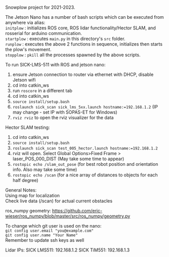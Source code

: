 Snowplow project for 2021-2023.

The Jetson Nano has a number of bash scripts which can be executed from anywhere via alias:  
```initplow``` : initializes ROS core, ROS lidar functionality/Hector SLAM, and rosserial for arduino communication.  
```startplow``` : executes ```main.py``` in this directory's ```src``` folder.  
```runplow``` : executes the above 2 functions in sequence, initializes then starts the plow's movement.  
```stopplow``` : ```pkill``` all the processes spawned by the above scripts.

To run SICK-LMS-511 with ROS and jetson nano:  
1. ensure Jetson connection to router via ethernet with DHCP, disable Jetson wifi  
2. cd into catkin_ws  
3. run ```roscore``` in a different tab  
4. cd into catkin_ws  
5. ```source install/setup.bash```  
6. ```roslaunch sick_scan sick_lms_5xx.launch hostname:=192.168.1.2``` (IP may change - set IP with SOPAS-ET for Windows)  
7. ```rviz rviz``` to open the rviz visualizer for the data  

Hector SLAM testing:  
1. cd into catkin_ws  
2. ```source install/setup.bash```  
3. ```roslaunch sick_scan test_005_hector.launch hostname:=192.168.1.2```  
4. rviz will open. Select Global Options>Fixed Frame > laser_POS_000_DIST (May take some time to appear)  
5. ```rostopic echo /slam_out_pose``` (for best robot position and orientation info. Also may take some time)
7. ```rostopic echo /scan``` (for a nice array of distances to objects for each half degree)  

General Notes:  
Using map for localization  
Check live data (/scan) for actual current obstacles  

ros_numpy geometry: https://github.com/eric-wieser/ros_numpy/blob/master/src/ros_numpy/geometry.py  

To change which git user is used on the nano:  
```git config user.email "you@example.com"```  
```git config user.name "Your Name"```  
Remember to update ssh keys as well  

Lidar IPs:
SICK LMS511: 192.168.1.2
SICK TiM551: 192.168.1.3
